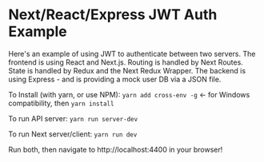 # Next/React/Express JWT Auth Example
Here's an example of using JWT to authenticate between two servers. The frontend is using React and Next.js. Routing is handled by Next Routes. State is handled by Redux and the Next Redux Wrapper. The backend is using Express - and is providing a mock user DB via a JSON file.

To Install (with yarn, or use NPM):
```yarn add cross-env -g``` <- for Windows compatibility, then
```yarn install```

To run API server:
```yarn run server-dev```

To run Next server/client:
```yarn run dev```

Run both, then navigate to http://localhost:4400 in your browser!